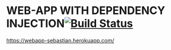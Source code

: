 # WEB-APP WITH DEPENDENCY INJECTION[![Build Status](https://travis-ci.org/sebastyanpereira/web-app-with-DI.svg?branch=master)](https://travis-ci.org/sebastyanpereira/web-app-with-DI)
https://webapp-sebastian.herokuapp.com/